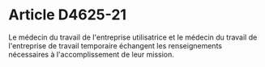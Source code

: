 # Article D4625-21

Le médecin du travail de l'entreprise utilisatrice et le médecin du travail de l'entreprise de travail temporaire échangent les renseignements nécessaires à l'accomplissement de leur mission.